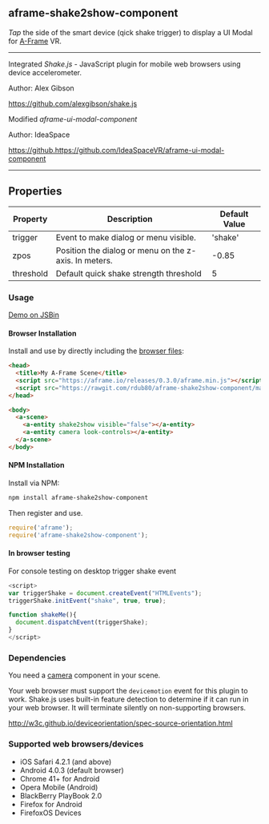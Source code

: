 ## aframe-shake2show-component

_Tap_ the side of the smart device (qick shake trigger) to display a UI Modal for [A-Frame](https://aframe.io) VR.

--- 

Integrated _Shake.js_ - JavaScript plugin for mobile web browsers using device accelerometer.

Author: Alex Gibson

https://github.com/alexgibson/shake.js

Modified _aframe-ui-modal-component_

Author: IdeaSpace

https://github.https://github.com/IdeaSpaceVR/aframe-ui-modal-component

---

## Properties

| Property       | Description                                            | Default Value |
| --------       | ------------------------------------------------------ | ------------- |
| trigger        | Event to make dialog or menu visible.                  | 'shake'       |
| zpos           | Position the dialog or menu on the z-axis. In meters.  | -0.85         |
| threshold      | Default quick shake strength threshold                 | 5             |


### Usage

[Demo on JSBin](http://output.jsbin.com/fubuku/1)

#### Browser Installation

Install and use by directly including the [browser files](dist):

```html
<head>
  <title>My A-Frame Scene</title>
  <script src="https://aframe.io/releases/0.3.0/aframe.min.js"></script>
  <script src="https://rawgit.com/rdub80/aframe-shake2show-component/master/master/dist/aframe-shake2show-component.min.js"></script>
</head>

<body>
  <a-scene>
  	<a-entity shake2show visible="false"></a-entity>
  	<a-entity camera look-controls></a-entity>
  </a-scene>
</body>
```

#### NPM Installation

Install via NPM:

```bash
npm install aframe-shake2show-component
```

Then register and use.

```js
require('aframe');
require('aframe-shake2show-component');
```

#### In browser testing

For console testing on desktop trigger shake event

```js
<script>
var triggerShake = document.createEvent("HTMLEvents");
triggerShake.initEvent("shake", true, true);

function shakeMe(){
  document.dispatchEvent(triggerShake);
}
</script> 
```

### Dependencies

You need a [camera](https://aframe.io/docs/0.3.0/components/camera.html) component in your scene. 

Your web browser must support the `devicemotion` event for this plugin to work. Shake.js uses built-in feature detection to determine if it can run in your web browser. It will terminate silently on non-supporting browsers.

http://w3c.github.io/deviceorientation/spec-source-orientation.html


### Supported web browsers/devices

- iOS Safari 4.2.1 (and above)
- Android 4.0.3 (default browser)
- Chrome 41+ for Android
- Opera Mobile (Android)
- BlackBerry PlayBook 2.0
- Firefox for Android
- FirefoxOS Devices
